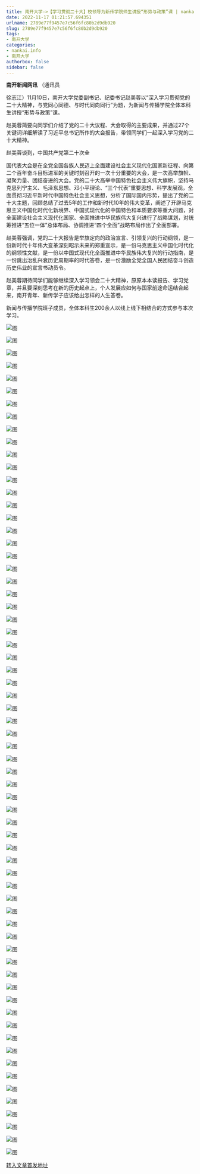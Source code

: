 ```yaml
---
title: 南开大学->【学习贯彻二十大】校领导为新传学院师生讲授“形势与政策”课 | nankai.info
date: 2022-11-17 01:21:57.694351
urlname: 2789e77f9457e7c56f6fc80b2d9db920
slug: 2789e77f9457e7c56f6fc80b2d9db920
tags: 
- 南开大学
categories:
- nankai.info
- 南开大学
authorbox: false
sidebar: false
---
```

**南开新闻网讯** （通讯员

徐志江）11月10日，南开大学党委副书记、纪委书记赵美蓉以“深入学习贯彻党的二十大精神，与党同心同德、与时代同向同行”为题，为新闻与传播学院全体本科生讲授“形势与政策”课。

赵美蓉简要向同学们介绍了党的二十大议程、大会取得的主要成果，并通过27个关键词详细解读了习近平总书记所作的大会报告，带领同学们一起深入学习党的二十大精神。

赵美蓉谈到，中国共产党第二十次全
<!--more-->
国代表大会是在全党全国各族人民迈上全面建设社会主义现代化国家新征程、向第二个百年奋斗目标进军的关键时刻召开的一次十分重要的大会，是一次高举旗帜、凝聚力量、团结奋进的大会。党的二十大高举中国特色社会主义伟大旗帜，坚持马克思列宁主义、毛泽东思想、邓小平理论、“三个代表”重要思想、科学发展观，全面贯彻习近平新时代中国特色社会主义思想，分析了国际国内形势，提出了党的二十大主题，回顾总结了过去5年的工作和新时代10年的伟大变革，阐述了开辟马克思主义中国化时代化新境界、中国式现代化的中国特色和本质要求等重大问题，对全面建设社会主义现代化国家、全面推进中华民族伟大复兴进行了战略谋划，对统筹推进“五位一体”总体布局、协调推进“四个全面”战略布局作出了全面部署。

赵美蓉强调，党的二十大报告是举旗定向的政治宣言、引领复兴的行动纲领，是一份新时代十年伟大变革深刻昭示未来的郑重宣示，是一份马克思主义中国化时代化的纲领性文献，是一份以中国式现代化全面推进中华民族伟大复兴的行动指南，是一份跳出治乱兴衰历史周期率的时代答卷，是一份激励全党全国人民团结奋斗创造历史伟业的宣言书动员令。

赵美蓉期待同学们能够继续深入学习领会二十大精神，原原本本读报告、学习党章，并且要深刻思考在新的历史起点上，个人发展应如何与国家前途命运结合起来，南开青年、新传学子应该给出怎样的人生答卷。

新闻与传播学院班子成员，全体本科生200余人以线上线下相结合的方式参与本次学习。

![图](http://news.nankai.edu.cn/ywsd/system/2022/11/14/g)

![图](http://news.nankai.edu.cn/ywsd/system/2022/11/14/p)

![图](http://news.nankai.edu.cn/ywsd/system/2022/11/14/j)

![图](http://news.nankai.edu.cn/ywsd/system/2022/11/14/)

![图](http://news.nankai.edu.cn/ywsd/system/2022/11/14/1)

![图](http://news.nankai.edu.cn/ywsd/system/2022/11/14/4)

![图](http://news.nankai.edu.cn/ywsd/system/2022/11/14/5)

![图](http://news.nankai.edu.cn/ywsd/system/2022/11/14/0)

![图](http://news.nankai.edu.cn/ywsd/system/2022/11/14/9)

![图](http://news.nankai.edu.cn/ywsd/system/2022/11/14/e)

![图](http://news.nankai.edu.cn/ywsd/system/2022/11/14/2)

![图](http://news.nankai.edu.cn/ywsd/system/2022/11/14/5)

![图](http://news.nankai.edu.cn/ywsd/system/2022/11/14/_)

![图](http://news.nankai.edu.cn/ywsd/system/2022/11/14/9)

![图](http://news.nankai.edu.cn/ywsd/system/2022/11/14/9)

![图](http://news.nankai.edu.cn/ywsd/system/2022/11/14/8)

![图](http://news.nankai.edu.cn/ywsd/system/2022/11/14/8)

![图](http://news.nankai.edu.cn/ywsd/system/2022/11/14/4)

![图](http://news.nankai.edu.cn/ywsd/system/2022/11/14/0)

![图](http://news.nankai.edu.cn/ywsd/system/2022/11/14/0)

![图](http://news.nankai.edu.cn/ywsd/system/2022/11/14/0)

![图](http://news.nankai.edu.cn/ywsd/system/2022/11/14/3)

![图](http://news.nankai.edu.cn/ywsd/system/2022/11/14/0)

![图](http://news.nankai.edu.cn/ywsd/system/2022/11/14/0)

![图](http://news.nankai.edu.cn/)

![图](http://news.nankai.edu.cn/ywsd/system/2022/11/14/8)

![图](http://news.nankai.edu.cn/ywsd/system/2022/11/14/8)

![图](http://news.nankai.edu.cn/ywsd/system/2022/11/14/4)

![图](http://news.nankai.edu.cn/)

![图](http://news.nankai.edu.cn/ywsd/system/2022/11/14/0)

![图](http://news.nankai.edu.cn/ywsd/system/2022/11/14/0)

![图](http://news.nankai.edu.cn/ywsd/system/2022/11/14/0)

![图](http://news.nankai.edu.cn/)

![图](http://news.nankai.edu.cn/ywsd/system/2022/11/14/3)

![图](http://news.nankai.edu.cn/ywsd/system/2022/11/14/0)

![图](http://news.nankai.edu.cn/ywsd/system/2022/11/14/0)

![图](http://news.nankai.edu.cn/)

![图](http://news.nankai.edu.cn/ywsd/system/2022/11/14/c)

![图](http://news.nankai.edu.cn/ywsd/system/2022/11/14/i)

![图](http://news.nankai.edu.cn/ywsd/system/2022/11/14/p)

![图](http://news.nankai.edu.cn/)

![图](http://news.nankai.edu.cn/ywsd/system/2022/11/14/n)

![图](http://news.nankai.edu.cn/ywsd/system/2022/11/14/c)

![图](http://news.nankai.edu.cn/ywsd/system/2022/11/14/)

![图](http://news.nankai.edu.cn/ywsd/system/2022/11/14/u)

![图](http://news.nankai.edu.cn/ywsd/system/2022/11/14/d)

![图](http://news.nankai.edu.cn/ywsd/system/2022/11/14/e)

![图](http://news.nankai.edu.cn/ywsd/system/2022/11/14/)

![图](http://news.nankai.edu.cn/ywsd/system/2022/11/14/i)

![图](http://news.nankai.edu.cn/ywsd/system/2022/11/14/a)

![图](http://news.nankai.edu.cn/ywsd/system/2022/11/14/k)

![图](http://news.nankai.edu.cn/ywsd/system/2022/11/14/n)

![图](http://news.nankai.edu.cn/ywsd/system/2022/11/14/a)

![图](http://news.nankai.edu.cn/ywsd/system/2022/11/14/n)

![图](http://news.nankai.edu.cn/ywsd/system/2022/11/14/)

![图](http://news.nankai.edu.cn/ywsd/system/2022/11/14/s)

![图](http://news.nankai.edu.cn/ywsd/system/2022/11/14/w)

![图](http://news.nankai.edu.cn/ywsd/system/2022/11/14/e)

![图](http://news.nankai.edu.cn/ywsd/system/2022/11/14/n)

![图](http://news.nankai.edu.cn/)

![图](http://news.nankai.edu.cn/)

![图](http://news.nankai.edu.cn/ywsd/system/2022/11/14/:)

![图](http://news.nankai.edu.cn/ywsd/system/2022/11/14/p)

![图](http://news.nankai.edu.cn/ywsd/system/2022/11/14/t)

![图](http://news.nankai.edu.cn/ywsd/system/2022/11/14/t)

![图](http://news.nankai.edu.cn/ywsd/system/2022/11/14/h)

[转入文章首发地址](http://news.nankai.edu.cn/ywsd/system/2022/11/14/030053591.shtml)